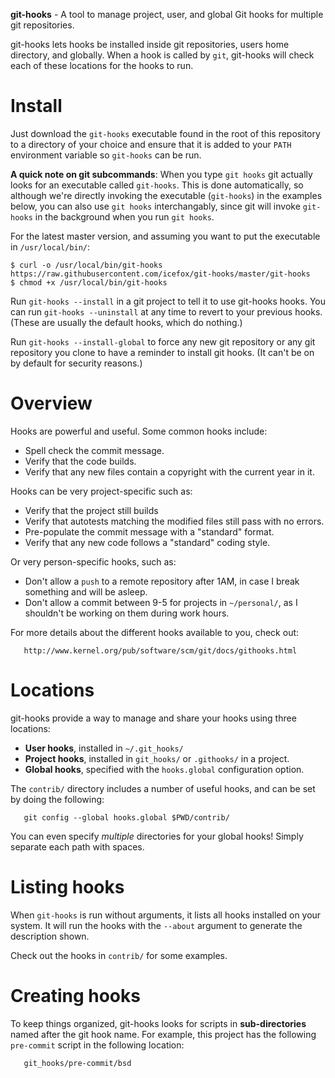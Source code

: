 **git-hooks** - A tool to manage project, user, and global Git hooks for multiple git repositories.

git-hooks lets hooks be installed inside git repositories, users home directory, and globally.
When a hook is called by `git`, git-hooks will check each of these locations for the hooks to run.


Install
=======

Just download the `git-hooks` executable found in the root of this repository to a directory of your
choice and ensure that it is added to your `PATH` environment variable so `git-hooks` can be run.

**A quick note on git subcommands**: When you type `git hooks` git actually looks for an
executable called `git-hooks`. This is done automatically, so although we're directly invoking
the executable (`git-hooks`) in the examples below, you can also use `git hooks` interchangably, since
git will invoke `git-hooks` in the background when you run `git hooks`.

For the latest master version, and assuming you want to put the executable in `/usr/local/bin/`:
```
$ curl -o /usr/local/bin/git-hooks https://raw.githubusercontent.com/icefox/git-hooks/master/git-hooks
$ chmod +x /usr/local/bin/git-hooks
```

Run `git-hooks --install` in a git project to tell it to use git-hooks hooks.  You can run
`git-hooks --uninstall` at any time to revert to your previous hooks.  (These are usually the
default hooks, which do nothing.)

Run `git-hooks --install-global` to force any new git repository or any git repository you clone
to have a reminder to install git hooks. (It can't be on by default for security reasons.)


Overview
========

Hooks are powerful and useful.  Some common hooks include:

- Spell check the commit message.
- Verify that the code builds.
- Verify that any new files contain a copyright with the current year in it.

Hooks can be very project-specific such as:

- Verify that the project still builds
- Verify that autotests matching the modified files still pass with no errors.
- Pre-populate the commit message with a "standard" format.
- Verify that any new code follows a "standard" coding style.

Or very person-specific hooks, such as:

- Don't allow a `push` to a remote repository after 1AM, in case I break something and will be asleep.
- Don't allow a commit between 9-5 for projects in `~/personal/`, as I shouldn't be working on them during work hours.

For more details about the different hooks available to you, check out:

	   http://www.kernel.org/pub/software/scm/git/docs/githooks.html



Locations
=========

git-hooks provide a way to manage and share your hooks using three locations:

 - **User hooks**, installed in `~/.git_hooks/`
 - **Project hooks**, installed in `git_hooks/` or `.githooks/` in a project.
 - **Global hooks**, specified with the `hooks.global` configuration option.

The `contrib/` directory includes a number of useful hooks, and can be set by doing the following:

	   git config --global hooks.global $PWD/contrib/

You can even specify _multiple_ directories for your global hooks! Simply separate each path with spaces.


Listing hooks
=============

When `git-hooks` is run without arguments, it lists all hooks installed on your system.  It will run the hooks with the `--about` argument to generate the description shown.

Check out the hooks in `contrib/` for some examples.


Creating hooks
==============

To keep things organized, git-hooks looks for scripts in **sub-directories** named after the git hook name.  For example, this project has the following `pre-commit` script in the following location:

	   git_hooks/pre-commit/bsd
